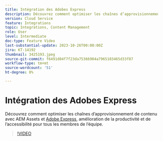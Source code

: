 ```yaml
---
title: Intégration des Adobes Express
description: Découvrez comment optimiser les chaînes d’approvisionnement de contenu avec AEM Assets et Adobe Express, en améliorant la productivité et l’accessibilité pour tous les membres de l’équipe.
version: Cloud Service
feature: Integrations
topic: Integrations, Content Management
role: User
level: Intermediate
doc-type: Feature Video
last-substantial-update: 2023-10-26T00:00:00Z
jira: KT-14192
thumbnail: 3425193.jpeg
source-git-commit: f6491d04f7f23da75366904a7965103465d33f87
workflow-type: tm+mt
source-wordcount: '51'
ht-degree: 0%

---
```



# Intégration des Adobes Express

Découvrez comment optimiser les chaînes d’approvisionnement de contenu avec AEM Assets et [Adobe Express](https://www.adobe.com/express/), amélioration de la productivité et de l’accessibilité pour tous les membres de l’équipe.

>[!VIDEO](https://video.tv.adobe.com/v/3425193/?learn=on)

